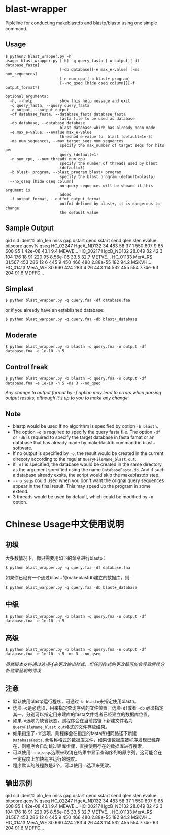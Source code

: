 # blast-wrapper
Pipleline for conducting makeblastdb and blastp/blastn using one simple command.
## Usage
```
$ python3 blast_wrapper.py -h
usage: blast_wrapper.py [-h] -q query_fasta [-o output][-df database_fasta]
                        [-db database][-e max_e-value] [-ms num_sequences]
                        [-n num_cpu][-b blast+ program]
                        [--no_qseq [hide qseq column]][-f output_format*]

optional arguments:
  -h, --help            show this help message and exit
  -q query_fasta, --query query_fasta
  -o output, --output output
  -df database_fasta, --database_fasta database_fasta
                        fasta file to be used as database
  -db database, --database database
                        blast database which has already been made
  -e max_e-value, --evalue max_e-value
                        threshod e-value for blast (default=1e-5)
  -ms num_sequences, --max_target_seqs num_sequences
                        specify the max_number of target seqs for hits per
                        query (default=1)
  -n num_cpu, --num_threads num_cpu
                        specify the number of threads used by blast
                        (default=3)
  -b blast+ program, --blast_program blast+ program
                        specify the blast program (default=blastp)
  --no_qseq [hide qseq column]
                        no query sequences will be showed if this argument is
                        added
  -f output_format, --outfmt output_format
                        outfmt defined by blast+, it is dangerous to change
                        the default value
```
## Sample Output
qid	sid	ident%	aln_len	miss	gap	qstart	qend	sstart	send	qlen	slen	evalue	bitscore	qcov%	qseq
HC_02247	HgcA_ND132	34.483	58	37	1	550	607	9	65	608	95	1.42e-08	43.1	9.4	MEAVE...
HC_00217	HgcB_ND132	28.049	82	42	3	104	176	18	91	220	95	8.56e-06	33.5	32.7	METVE...
HC_01133	MerA_RS	31.567	453	286	12	6	445	9	450	466	480	2.88e-55	182	94.2	MSKVH...
HC_01413	MerA_WE	30.660	424	283	4	26	443	114	532	455	554	7.74e-63	204	91.6	MDFFD...
## Simplest
```
$ python blast_wrapper.py -q query.faa -df database.faa
```
or if you already have an established database:
```
$ python blast_warpper.py -q query.faa -db blast+_database
```
## Moderate
```
$ python blast_wrapper.py -b blastn -q query.fna -o output -df database.fna -e 1e-10 -n 5
```

## Control freak
```
$ python blast_wrapper.py -b blastn -q query.fna -o output -df database.fna -e 1e-10 -n 5 -ms 3 --no_qseq
```
*Any change to output format by -f option may lead to errors when parsing output results, although it's up to you to make any change*

## Note
- blastp would be used if no algorithm is specified by option `-b blastn`.
- The option `-q` is required to specify the query fasta file. The option `-df` or `-db` is required to specify the target database in fasta famat or an database that has already made by makeblastdb command in blast+ software.
- If no output is specified by `-o`, the result would be created in the current direcoty according to the regular `QueryFileName_blast.out`.
- if `-df` is specified, the database would be created in the same directory as the argument specified using the name `DatabaseFasta.db`. And if such a database already exsits, the script would skip the makeblastdb step.
- `--no_seqs` could used when you don't want the orignal query sequences appear in the final result. This may speed up the program in some extend.
- 3 threads would be used by default, which could be modified by `-n` option.

  

# Chinese Usage中文使用说明

## 初级

大多数情况下，你只需要用如下的命令进行blastp：

```
$ python blast_wrapper.py -q query.faa -df database.faa
```
如果你已经有一个通过blast+的makeblastdb建立的数据库，则:
```
$ python blast_warpper.py -q query.faa -db blast+_database
```
## 中级
```
$ python blast_wrapper.py -b blastn -q query.fna -o output -df database.fna -e 1e-10 -n 5
```

## 高级
```
$ python blast_wrapper.py -b blastn -q query.fna -o output -df database.fna -e 1e-10 -n 5 -ms 3 --no_qseq
```
*虽然脚本支持通过选项-f来更改输出样式，但任何样式的更改都可能会导致后续分析结果呈现的错误*

## 注意
- 默认使用blastp运行程序，可通过`-b blastn`来指定使用blastn。
- 选项 `-q`是必选项，用来指定查询序列的文件位置。选项`-df`或者 `-db` 必须指定其一，分别可以指定用来建库的fasta文件或者已经建立的数据库位置。
- 如果`-o`选项为缺省状态，则程序会在当前路径下新建文件名为 `QueryFileName_blast.out`格式的文件存放结果。
- 如果指定了`-df`选项，则程序会在指定的fasta库相同路径下新建`DatabaseFasta.db`名称格式的数据库文件，如果该数据库被程序发现已经存在，则程序会自动跳过建库步骤，直接使用存在的数据库进行搜索。
- 可以使用`--no_seqs`选项来取消在结果中显示查询序列的原序列，这可能会在一定程度上加快程序运行的速度。 
- 程序默认的线程数是3个，可以使用`-n`选项来更改。

## 输出示例

qid	sid	ident%	aln_len	miss	gap	qstart	qend	sstart	send	qlen	slen	evalue	bitscore	qcov%	qseq
HC_02247	HgcA_ND132	34.483	58	37	1	550	607	9	65	608	95	1.42e-08	43.1	9.4	MEAVE...
HC_00217	HgcB_ND132	28.049	82	42	3	104	176	18	91	220	95	8.56e-06	33.5	32.7	METVE...
HC_01133	MerA_RS	31.567	453	286	12	6	445	9	450	466	480	2.88e-55	182	94.2	MSKVH...
HC_01413	MerA_WE	30.660	424	283	4	26	443	114	532	455	554	7.74e-63	204	91.6	MDFFD...